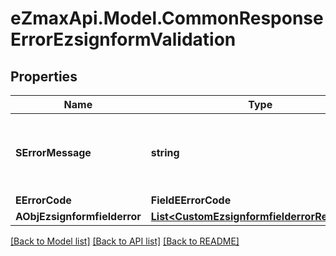 
# eZmaxApi.Model.CommonResponseErrorEzsignformValidation

## Properties

Name | Type | Description | Notes
------------ | ------------- | ------------- | -------------
**SErrorMessage** | **string** | The message giving details about the error | 
**EErrorCode** | **FieldEErrorCode** |  | 
**AObjEzsignformfielderror** | [**List&lt;CustomEzsignformfielderrorResponse&gt;**](CustomEzsignformfielderrorResponse.md) |  | 

[[Back to Model list]](../README.md#documentation-for-models)
[[Back to API list]](../README.md#documentation-for-api-endpoints)
[[Back to README]](../README.md)

